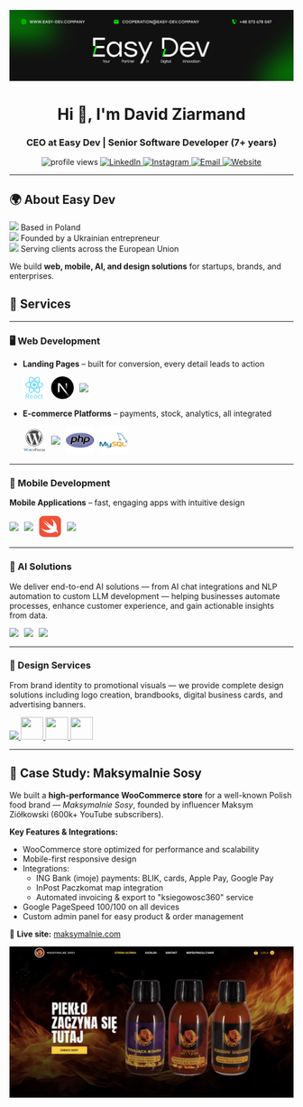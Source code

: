 ![Easy Dev Banner](/imgs/LinkedIn%20Baner.png)

<h1 align="center">Hi 👋, I'm David Ziarmand</h1>
<h3 align="center">CEO at Easy Dev | Senior Software Developer (7+ years)</h3>

<p align="center">
  <img src="https://komarev.com/ghpvc/?username=ziarmandhost&label=Profile%20views&color=brightgreen&style=for-the-badge" alt="profile views" />
  <a href="https://www.linkedin.com/company/easy-dev-company/" target="_blank">
    <img src="https://img.shields.io/badge/LinkedIn-%230077B5.svg?style=for-the-badge&logo=linkedin&logoColor=white" alt="LinkedIn">
  </a>
  <a href="https://www.instagram.com/easy_dev_company/" target="_blank">
    <img src="https://img.shields.io/badge/Instagram-%23E4405F.svg?&style=for-the-badge&logo=instagram&logoColor=white" alt="Instagram">
  </a>
  <a href="mailto:cooperation@easy-dev.company">
    <img src="https://img.shields.io/badge/Email-%23D44638.svg?&style=for-the-badge&logo=gmail&logoColor=white" alt="Email">
  </a>
  <a href="https://easy-dev.company" target="_blank">
    <img src="https://img.shields.io/badge/Website-%23000000.svg?&style=for-the-badge&logo=google-chrome&logoColor=white" alt="Website">
  </a>
</p>

---

## 🌍 About Easy Dev

<img src="https://upload.wikimedia.org/wikipedia/en/1/12/Flag_of_Poland.svg" width="14"/> Based in Poland<br>
<img src="https://upload.wikimedia.org/wikipedia/commons/4/49/Flag_of_Ukraine.svg" width="14"/> Founded by a Ukrainian entrepreneur<br>
<img src="https://upload.wikimedia.org/wikipedia/commons/b/b7/Flag_of_Europe.svg" width="14"/> Serving clients across the European Union  

We build **web, mobile, AI, and design solutions** for startups, brands, and enterprises.

## 💼 Services

---

### 🖥 Web Development

- **Landing Pages** – built for conversion, every detail leads to action


  <p style="display: flex; align-items: center; gap: 10px;">
    <a href="https://reactjs.org/">
      <img src="https://raw.githubusercontent.com/devicons/devicon/master/icons/react/react-original-wordmark.svg" height="40"/>
    </a>
    <a href="https://nextjs.org/">
      <img src="https://raw.githubusercontent.com/devicons/devicon/master/icons/nextjs/nextjs-original.svg" height="40"/>
    </a>
    <a href="https://tailwindcss.com/">
      <img src="https://upload.wikimedia.org/wikipedia/commons/9/95/Tailwind_CSS_logo.svg" height="20"/>
    </a>
  </p>


- **E-commerce Platforms** – payments, stock, analytics, all integrated
 

  <p style="display: flex; align-items: center; gap: 10px;">
    <a href="https://wordpress.org/">
      <img src="https://raw.githubusercontent.com/devicons/devicon/master/icons/wordpress/wordpress-original.svg" height="40"/>
    </a>
    <a href="https://woocommerce.com/">
      <img src="https://cdn.jsdelivr.net/gh/devicons/devicon@latest/icons/woocommerce/woocommerce-original-wordmark.svg" height="50"/>
    </a>
    <a href="https://www.php.net/">
      <img src="https://raw.githubusercontent.com/devicons/devicon/master/icons/php/php-original.svg" height="50"/>
    </a>
    <a href="https://www.mysql.com/">
      <img src="https://raw.githubusercontent.com/devicons/devicon/master/icons/mysql/mysql-original-wordmark.svg" height="50"/>
    </a>
  </p>

---

### 📱 Mobile Development

**Mobile Applications** – fast, engaging apps with intuitive design
 

  <p style="display: flex; align-items: center; gap: 10px;">
    <a href="https://reactnative.dev/">
      <img src="https://reactnative.dev/img/header_logo.svg" height="40"/>
    </a>
    <a href="https://flutter.dev/">
      <img src="https://www.vectorlogo.zone/logos/flutterio/flutterio-icon.svg" height="40"/>
    </a>
    <a href="https://developer.apple.com/swift/">
      <img src="https://raw.githubusercontent.com/devicons/devicon/master/icons/swift/swift-original.svg" height="40"/>
    </a>
    <a href="https://developer.android.com/kotlin">
      <img src="https://www.vectorlogo.zone/logos/kotlinlang/kotlinlang-icon.svg" height="40"/>
    </a>
  </p>

---

### 🤖 AI Solutions

We deliver end-to-end AI solutions — from AI chat integrations and NLP automation to custom LLM development — helping businesses automate processes, enhance customer experience, and gain actionable insights from data.

<p style="display: flex; align-items: center; gap: 10px;">
  <a href="https://chat.openai.com/">
    <img src="https://upload.wikimedia.org/wikipedia/commons/b/b5/ChatGPT_logo_Square.svg" height="40"/>
  </a>
  <a href="https://www.midjourney.com/">
    <img src="https://upload.wikimedia.org/wikipedia/commons/1/10/Midjourney_Emblem_%E2%80%94_Discord.svg" height="40"/>
  </a>
  <a href="https://gemini.google.com/">
    <img src="https://upload.wikimedia.org/wikipedia/commons/8/8f/Google-gemini-icon.svg" height="40"/>
  </a>
</p>

---

### 🎨 Design Services
From brand identity to promotional visuals — we provide complete design solutions including logo creation, brandbooks, digital business cards, and advertising banners.

<p> 
  <a href="https://www.figma.com/">
    <img src="https://www.vectorlogo.zone/logos/figma/figma-icon.svg" height="40"/>
  </a>
  <a href="https://www.adobe.com/products/photoshop.html">
    <img src="https://cdn.jsdelivr.net/gh/devicons/devicon@latest/icons/photoshop/photoshop-original.svg" width="40" height="40"/>
  </a>
  <a href="https://www.adobe.com/products/illustrator.html">
    <img src="https://cdn.jsdelivr.net/gh/devicons/devicon@latest/icons/illustrator/illustrator-original.svg" width="40" height="40"/>
  </a>
  <a href="https://www.canva.com/">
    <img src="https://cdn.jsdelivr.net/gh/devicons/devicon@latest/icons/canva/canva-original.svg" width="40" height="40"/>
  </a>  
</p>

---

## 📌 Case Study: Maksymalnie Sosy

We built a **high-performance WooCommerce store** for a well-known Polish food brand — *Maksymalnie Sosy*, founded by
influencer Maksym Ziółkowski (600k+ YouTube subscribers).

**Key Features & Integrations:**

- WooCommerce store optimized for performance and scalability
- Mobile-first responsive design
- Integrations: 
  - ING Bank (imoje) payments: BLIK, cards, Apple Pay, Google Pay
  - InPost Paczkomat map integration
  - Automated invoicing & export to "ksiegowosc360" service
- Google PageSpeed 100/100 on all devices
- Custom admin panel for easy product & order management

🔗 **Live site:** [maksymalnie.com](https://maksymalnie.com)

<p align="center">
  <img src="/imgs/maksymalnie_sosy.png" alt="Maksymalnie Sosy Screenshot"/>
</p>
